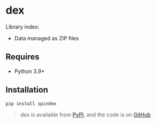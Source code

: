 # dex

Library index:

- Data managed as ZIP files

## Requires

- Python 3.9+

## Installation

```sh
pip install spindex
```

> _dex_ is available from [PyPI](https://pypi.org/project/spindex), and
> the code is on [GitHub](https://github.com/lmmx/dex)
